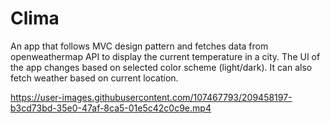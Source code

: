 # Clima
An app that follows MVC design pattern and fetches data from openweathermap API to display the current temperature in a city. The UI of the app changes based on selected color scheme (light/dark). It can also fetch weather based on current location.


https://user-images.githubusercontent.com/107467793/209458197-b3cd73bd-35e0-47af-8ca5-01e5c42c0c9e.mp4

